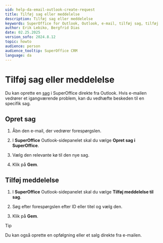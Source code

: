 ```yaml
---
uid: help-da-email-outlook-create-request
title: Tilføj sag eller meddelelse
description: Tilføj sag eller meddelelse
keywords: SuperOffice for Outlook, Outlook, e-mail, tilføj sag, tilføj meddelelse, SOFO
author: Erik Lebiko, Bergfrid Dias
date: 02.25.2025
version_sofo: 2024.8.12
topic: howto
audience: person
audience_tooltip: SuperOffice CRM
language: da
---
```


# Tilføj sag eller meddelelse

Du kan oprette en [sag][1] i SuperOffice direkte fra Outlook. Hvis e-mailen vedrører et igangværende problem, kan du vedhæfte beskeden til en specifik sag.

## Opret sag

1. Åbn den e-mail, der vedrører forespørgslen.

1. I **SuperOffice** Outlook-sidepanelet skal du vælge **Opret sag i SuperOffice**.

1. Vælg den relevante kø til den nye sag.

1. Klik på **Gem**.

## Tilføj meddelelse

1. I **SuperOffice** Outlook-sidepanelet skal du vælge **Tilføj meddelelse til sag**.

1. Søg efter forespørgslen efter ID eller titel og vælg den.

1. Klik på **Gem**.

> [!TIP]
> Du kan også oprette en opfølgning eller et salg direkte fra e-mailen.

<!-- Referenced links -->
[1]: ../../../request/learn/create.md

<!-- Referenced images -->
